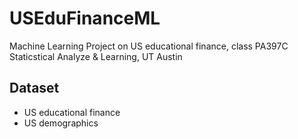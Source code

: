 # USEduFinanceML
Machine Learning Project on US educational finance, class PA397C Staticstical Analyze &amp; Learning, UT Austin

## Dataset  
+ US educational finance 
+ US demographics 


